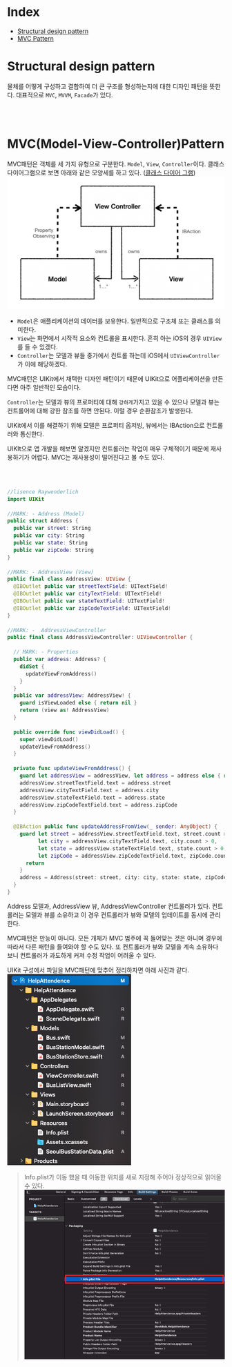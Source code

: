 # Index
- [Structural design pattern](#structural-design-pattern)
- [MVC Pattern](#mvc-model-view-controller-pattern)
# Structural design pattern
물체를 어떻게 구성하고 결합하여 더 큰 구조를 형성하는지에 대한 디자인 패턴을 뜻한다.
대표적으로 `MVC`, `MVVM`, `Facade`가 있다.

<br></br>
# MVC(Model-View-Controller)Pattern
MVC패턴은 객체를 세 가지 유형으로 구분한다. `Model`, `View`, `Controller`이다.
클래스 다이어그램으로 보면 아래와 같은 모양세를 하고 있다.
([클래스 다이어 그램](DesignPattern/ClassDiagram/README.md))
![](Resource/MvcClassDiagram.png)

- `Model`은 애플리케이션의 데이터를 보유한다. 일반적으로 구조체 또는 클래스를 의미한다.
- `View`는 화면에서 시작적 요소와 컨트롤을 표시한다. 흔히 아는 iOS의 경우 `UIView`를 들 수 있겠다.
- `Controller`는 모델과 뷰들 중가에서 컨트롤 하는데 iOS에서 `UIViewController`가 이에 해당하겠다.

MVC패턴은 UIKit에서 채택한 디자인 패턴이기 때문에 UIKit으로 어플리케이션을 만든다면 아주 일반적인 모습이다.

`Controller`는 모델과 뷰의 프로퍼티에 대해 `강하게`가지고 있을 수 있으나 모델과 뷰는 컨트롤어에 대해 강한 참조를 하면 안된다. 이럴 경우 순환참조가 발생한다.

UIKit에서 이를 해결하기 위해 모델은 프로퍼티 옵저빙, 뷰에서는 IBAction으로 컨트롤러와 통신한다.

UIKIt으로 앱 개발을 해보면 알겠지만 컨트롤러는 작업이 매우 구체적이기 때문에 재사용하기가 어렵다. MVC는 재사용성이 떨어진다고 볼 수도 있다.

<br></br>

```Swift
//lisence Raywenderlich
import UIKit

//MARK: - Address (Model)
public struct Address {
  public var street: String
  public var city: String
  public var state: String
  public var zipCode: String
}

//MARK: - AddressView (View)
public final class AddressView: UIView {
  @IBOutlet public var streetTextField: UITextField!
  @IBOutlet public var cityTextField: UITextField!
  @IBOutlet public var stateTextField: UITextField!
  @IBOutlet public var zipCodeTextField: UITextField!
}

//MARK: -  AddressViewController
public final class AddressViewController: UIViewController {

  // MARK: - Properties
  public var address: Address? {
    didSet {
      updateViewFromAddress()
    }
  }
  public var addressView: AddressView! {
    guard isViewLoaded else { return nil }
    return (view as! AddressView)
  }
  
  public override func viewDidLoad() {
    super.viewDidLoad()
    updateViewFromAddress()
  }
  
  private func updateViewFromAddress() {
    guard let addressView = addressView, let address = address else { return }
    addressView.streetTextField.text = address.street
    addressView.cityTextField.text = address.city
    addressView.stateTextField.text = address.state
    addressView.zipCodeTextField.text = address.zipCode
  }
  
  @IBAction public func updateAddressFromView(_ sender: AnyObject) {
    guard let street = addressView.streetTextField.text, street.count > 0,
          let city = addressView.cityTextField.text, city.count > 0,
          let state = addressView.stateTextField.text, state.count > 0,
          let zipCode = addressView.zipCodeTextField.text, zipCode.count > 0 else {
      return
    }
    address = Address(street: street, city: city, state: state, zipCode: zipCode)
  }
}
```
Address 모델과, AddressView 뷰, AddressViewController 컨트롤러가 있다.
컨트롤러는 모델과 뷰를 소유하고 이 경우 컨트롤러가 뷰와 모델의 업데이트를 동시에 관리한다.

MVC패턴은 만능이 아니다. 모든 개체가 MVC 범주에 꼭 들어맞는 것은 아니며 경우에 따라서 다른 패턴을 들여와야 할 수도 있다. 또 컨트롤러가 뷰와 모델을 계속 소유하다 보니 컨트롤러가 과도하게 커져 수정 작업이 어려울 수 있다. 

UIKit 구성에서 파일을 MVC패턴에 맞추어 정리하자면 아래 사진과 같다.
![](Resource/Group.png)

>Info.plist가 이동 했을 때 이동한 위치를 새로 지정해 주어야 정상적으로 읽어올 수 있다.
![](Resource/PlistPathReload.png)
